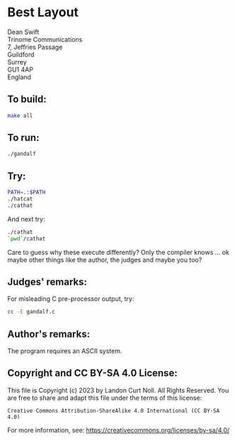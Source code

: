 # Best Layout

Dean Swift  
Trinome Communications  
7, Jeffries Passage  
Guildford  
Surrey  
GU1 4AP  
England  


## To build:

```sh
make all
```


## To run:

```sh
./gandalf
```

## Try:

```sh
PATH=.:$PATH
./hatcat
./cathat
```

And next try:

```sh
./cathat
`pwd`/cathat
```

Care to guess why these execute differently?  Only the
compiler knows ... ok maybe other things like the author,
the judges and maybe you too?


## Judges' remarks:

For misleading C pre-processor output, try:

```sh
cc -E gandalf.c
```


## Author's remarks:

The program requires an ASCII system.


## Copyright and CC BY-SA 4.0 License:

This file is Copyright (c) 2023 by Landon Curt Noll.  All Rights Reserved.
You are free to share and adapt this file under the terms of this license:

    Creative Commons Attribution-ShareAlike 4.0 International (CC BY-SA 4.0)

For more information, see: https://creativecommons.org/licenses/by-sa/4.0/

